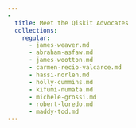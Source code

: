 ```yaml
---
-
  title: Meet the Qiskit Advocates
  collections:
    regular:
      - james-weaver.md
      - abraham-asfaw.md
      - james-wootton.md
      - carmen-recio-valcarce.md
      - hassi-norlen.md
      - holly-cummins.md
      - kifumi-numata.md
      - michele-grossi.md
      - robert-loredo.md
      - maddy-tod.md
---
```

